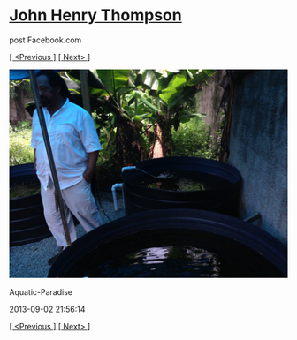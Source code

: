 # [John Henry Thompson](../README.md)
post Facebook.com

[[ <Previous ]](2013-09-02-1.md) [[ Next> ]](2013-09-02-3.md)

[![](../media/2013-09-02/Aquatic-Paradise-1.jpg)](../README.md)

Aquatic-Paradise

2013-09-02 21:56:14

[[ <Previous ]](2013-09-02-1.md) [[ Next> ]](2013-09-02-3.md)
